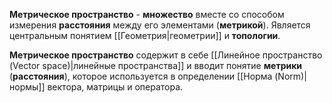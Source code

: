 **Метрическое пространство** - **множество** вместе со способом измерения **расстояния** между его элементами (**метрикой**). Является центральным понятием [[Геометрия|геометрии]] и **топологии**.

**Метрическое пространство** содержит в себе [[Линейное пространство (Vector space)|линейные пространства]] и вводит понятие **метрики** (**расстояния**), которое используется в определении [[Норма (Norm)|нормы]] вектора, матрицы и оператора.
